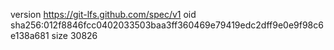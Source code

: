 version https://git-lfs.github.com/spec/v1
oid sha256:012f8846fcc0402033503baa3ff360469e79419edc2dff9e0e9f98c6e138a681
size 30826
